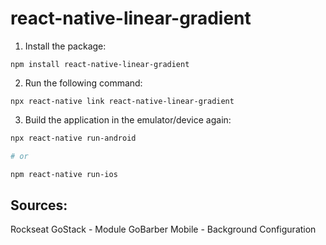 # react-native-linear-gradient

1. Install the package:
```
npm install react-native-linear-gradient
```

2. Run the following command:
```
npx react-native link react-native-linear-gradient
```

3. Build the application in the emulator/device again:
```bash
npx react-native run-android

# or

npm react-native run-ios
```

## Sources:
Rockseat GoStack - Module GoBarber Mobile - Background Configuration